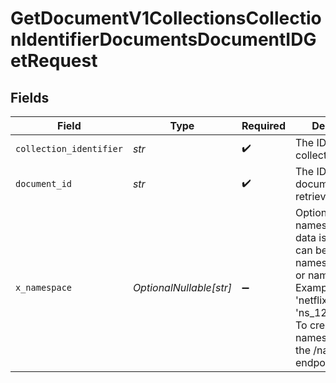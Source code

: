 # GetDocumentV1CollectionsCollectionIdentifierDocumentsDocumentIDGetRequest


## Fields

| Field                                                                                                                                                                                 | Type                                                                                                                                                                                  | Required                                                                                                                                                                              | Description                                                                                                                                                                           |
| ------------------------------------------------------------------------------------------------------------------------------------------------------------------------------------- | ------------------------------------------------------------------------------------------------------------------------------------------------------------------------------------- | ------------------------------------------------------------------------------------------------------------------------------------------------------------------------------------- | ------------------------------------------------------------------------------------------------------------------------------------------------------------------------------------- |
| `collection_identifier`                                                                                                                                                               | *str*                                                                                                                                                                                 | :heavy_check_mark:                                                                                                                                                                    | The ID of the collection                                                                                                                                                              |
| `document_id`                                                                                                                                                                         | *str*                                                                                                                                                                                 | :heavy_check_mark:                                                                                                                                                                    | The ID of the document to retrieve                                                                                                                                                    |
| `x_namespace`                                                                                                                                                                         | *OptionalNullable[str]*                                                                                                                                                               | :heavy_minus_sign:                                                                                                                                                                    | Optional namespace for data isolation. This can be a namespace name or namespace ID. Example: 'netflix_prod' or 'ns_1234567890'. To create a namespace, use the /namespaces endpoint. |